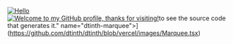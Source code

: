 [<img src="https://dtinth-github.vercel.app/Hello.svg" alt="Hello" name="dtinth-hello">](https://github.com/dtinth/dtinth/blob/vercel/images/Hello.tsx)<br>
[<img src="https://dtinth-github.vercel.app/Marquee.svg" alt="Welcome to my GitHub profile, thanks for visiting!" name="dtinth-marquee">](https://github.com/dtinth/dtinth/blob/vercel/images/Marquee.tsx)to see the source code that generates it." name="dtinth-marquee">](https://github.com/dtinth/dtinth/blob/vercel/images/Marquee.tsx)
